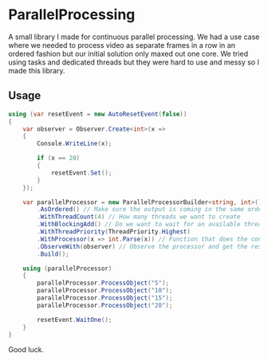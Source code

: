 # ParallelProcessing

A small library I made for continuous parallel processing.
We had a use case where we needed to process video as separate frames in a row in an ordered fashion but our initial solution only maxed out one core.
We tried using tasks and dedicated threads but they were hard to use and messy so I made this library.

## Usage

```csharp
using (var resetEvent = new AutoResetEvent(false))
{
    var observer = Observer.Create<int>(x =>
    {
        Console.WriteLine(x);

        if (x == 20)
        {
            resetEvent.Set();
        }
    });

    var parallelProcessor = new ParallelProcessorBuilder<string, int>()
        .AsOrdered() // Make sure the output is coming in the same order we added the input
        .WithThreadCount(4) // How many threads we want to create
        .WithBlockingAdd() // Do we want to wait for an available thread when all threads are busy?
        .WithThreadPriority(ThreadPriority.Highest)
        .WithProcessor(x => int.Parse(x)) // Function that does the converting or a typed class that does the same
        .ObserveWith(observer) // Observe the processor and get the results
        .Build();

    using (parallelProcessor)
    {
        parallelProcessor.ProcessObject("5");
        parallelProcessor.ProcessObject("10");
        parallelProcessor.ProcessObject("15");
        parallelProcessor.ProcessObject("20");

        resetEvent.WaitOne();
    }
}
```

Good luck.
